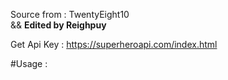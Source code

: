 Source from : TwentyEight10
<br>
 && **Edited by Reighpuy**

Get Api Key : https://superheroapi.com/index.html

#Usage :
